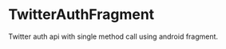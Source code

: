 TwitterAuthFragment
===================

Twitter auth api with single method call using android fragment.
